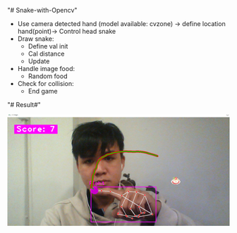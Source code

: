 "# Snake-with-Opencv" 
-	Use camera detected hand (model available: cvzone) -> define location hand(point)-> Control head snake
-	Draw snake:
    + Define val init
    +	Cal distance 
    +	Update
-	Handle image food:
    +	Random food
-	Check for collision:
    + End game

"# Result#"

![Kết quả game rắn](project2/result_pic.png)
